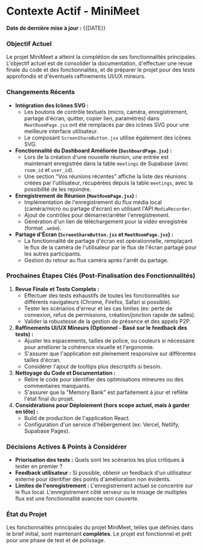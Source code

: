# Contexte Actif - MiniMeet

**Date de dernière mise à jour :** {{DATE}}

### Objectif Actuel
Le projet MiniMeet a atteint la complétion de ses fonctionnalités principales. L'objectif actuel est de consolider la documentation, d'effectuer une revue finale du code et des fonctionnalités, et de préparer le projet pour des tests approfondis et d'éventuels raffinements UI/UX mineurs.

### Changements Récents
-   **Intégration des Icônes SVG :**
    -   Les boutons de contrôle textuels (micro, caméra, enregistrement, partage d'écran, quitter, copier lien, paramètres) dans `MeetRoomPage.jsx` ont été remplacés par des icônes SVG pour une meilleure interface utilisateur.
    -   Le composant `ScreenShareButton.jsx` utilise également des icônes SVG.
-   **Fonctionnalité du Dashboard Améliorée (`DashboardPage.jsx`) :**
    -   Lors de la création d'une nouvelle réunion, une entrée est maintenant enregistrée dans la table `meetings` de Supabase (avec `room_id` et `user_id`).
    -   Une section "Vos réunions récentes" affiche la liste des réunions créées par l'utilisateur, récupérées depuis la table `meetings`, avec la possibilité de les rejoindre.
-   **Enregistrement de Réunion (`MeetRoomPage.jsx`) :**
    -   Implémentation de l'enregistrement du flux média local (caméra/micro ou partage d'écran) en utilisant l'API `MediaRecorder`.
    -   Ajout de contrôles pour démarrer/arrêter l'enregistrement.
    -   Génération d'un lien de téléchargement pour la vidéo enregistrée (format `.webm`).
-   **Partage d'Écran (`ScreenShareButton.jsx` et `MeetRoomPage.jsx`) :**
    -   La fonctionnalité de partage d'écran est opérationnelle, remplaçant le flux de la caméra de l'utilisateur par le flux de l'écran partagé pour les autres participants.
    -   Gestion du retour au flux caméra après l'arrêt du partage.

### Prochaines Étapes Clés (Post-Finalisation des Fonctionnalités)
1.  **Revue Finale et Tests Complets :**
    *   Effectuer des tests exhaustifs de toutes les fonctionnalités sur différents navigateurs (Chrome, Firefox, Safari si possible).
    *   Tester les scénarios d'erreur et les cas limites (ex: perte de connexion, refus de permissions, création/jonction rapide de salles).
    *   Valider la robustesse de la gestion de présence et des appels P2P.
2.  **Raffinements UI/UX Mineurs (Optionnel - Basé sur le feedback des tests) :**
    *   Ajuster les espacements, tailles de police, ou couleurs si nécessaire pour améliorer la cohérence visuelle et l'ergonomie.
    *   S'assurer que l'application est pleinement responsive sur différentes tailles d'écran.
    *   Considérer l'ajout de tooltips plus descriptifs si besoin.
3.  **Nettoyage du Code et Documentation :**
    *   Relire le code pour identifier des optimisations mineures ou des commentaires manquants.
    *   S'assurer que la "Memory Bank" est parfaitement à jour et reflète l'état final du projet.
4.  **Considérations pour Déploiement (hors scope actuel, mais à garder en tête) :**
    *   Build de production de l'application React.
    *   Configuration d'un service d'hébergement (ex: Vercel, Netlify, Supabase Pages).

### Décisions Actives & Points à Considérer
-   **Priorisation des tests :** Quels sont les scénarios les plus critiques à tester en premier ?
-   **Feedback utilisateur :** Si possible, obtenir un feedback d'un utilisateur externe pour identifier des points d'amélioration non évidents.
-   **Limites de l'enregistrement :** L'enregistrement actuel se concentre sur le flux local. L'enregistrement côté serveur ou le mixage de multiples flux est une fonctionnalité avancée non couverte.

### État du Projet
Les fonctionnalités principales du projet MiniMeet, telles que définies dans le brief initial, sont maintenant **complètes**. Le projet est fonctionnel et prêt pour une phase de test et de polissage. 
